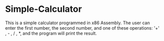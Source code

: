 # Simple-Calculator
This is a simple calculator programmed in x86 Assembly.
The user can enter the first number, the second number, and one of these operations:
'+' , - , / , *, and the program will print the result. 
